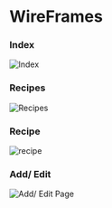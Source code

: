 # WireFrames
### Index 
![Index](https://github.com/brettcutt/the-chefs-desire/blob/master/static/images/wireframes/index.jpg?raw=true "Index")

### Recipes
![Recipes](https://github.com/brettcutt/the-chefs-desire/blob/master/static/images/wireframes/index.jpg?raw=true "Recipes")

### Recipe
![recipe](https://github.com/brettcutt/the-chefs-desire/blob/master/static/images/wireframes/index.jpg?raw=true "Recipe")

### Add/ Edit 
![Add/ Edit Page](https://github.com/brettcutt/the-chefs-desire/blob/master/static/images/wireframes/index.jpg?raw=true "Add/ Edit Page")
